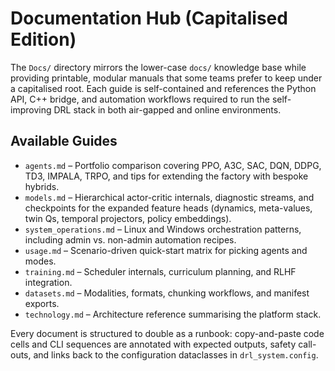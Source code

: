 # Documentation Hub (Capitalised Edition)

The `Docs/` directory mirrors the lower-case `docs/` knowledge base while
providing printable, modular manuals that some teams prefer to keep under a
capitalised root. Each guide is self-contained and references the Python API, C++
bridge, and automation workflows required to run the self-improving DRL stack in
both air-gapped and online environments.

## Available Guides

- `agents.md` – Portfolio comparison covering PPO, A3C, SAC, DQN, DDPG, TD3,
  IMPALA, TRPO, and tips for extending the factory with bespoke hybrids.
- `models.md` – Hierarchical actor-critic internals, diagnostic streams, and
  checkpoints for the expanded feature heads (dynamics, meta-values, twin Qs,
  temporal projectors, policy embeddings).
- `system_operations.md` – Linux and Windows orchestration patterns, including
  admin vs. non-admin automation recipes.
- `usage.md` – Scenario-driven quick-start matrix for picking agents and modes.
- `training.md` – Scheduler internals, curriculum planning, and RLHF integration.
- `datasets.md` – Modalities, formats, chunking workflows, and manifest exports.
- `technology.md` – Architecture reference summarising the platform stack.

Every document is structured to double as a runbook: copy-and-paste code cells
and CLI sequences are annotated with expected outputs, safety call-outs, and
links back to the configuration dataclasses in `drl_system.config`.
